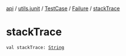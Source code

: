 [api](../../../index.md) / [utils.junit](../../index.md) / [TestCase](../index.md) / [Failure](index.md) / [stackTrace](./stack-trace.md)

# stackTrace

`val stackTrace: `[`String`](https://kotlinlang.org/api/latest/jvm/stdlib/kotlin/-string/index.html)